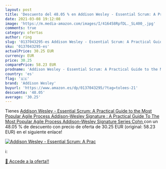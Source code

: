```yaml
---
layout: post
title: 'Descuento del 48.05 % en Addison Wesley - Essential Scrum: A Prac'
date: 2021-03-08 19:12:08
image: 'https://m.media-amazon.com/images/I/416458RpfDL._SL400_.jpg'
comments: true
category: ofertas
author: ring
slug: '0137043295-es Addison Wesley - Essential Scrum: A Practical Guide to the...'
sku: '0137043295-es'
actualPrice: 30.25 EUR
currency: EUR
price: 30.25
comparePrice: 58.23 EUR
prodname: 'Addison Wesley - Essential Scrum: A Practical Guide to the Most Popular Agile Process  Addison-Wesley Signature : A Practical Guide To The Most Popular Agile Process  Addison-Wesley Signature Series  Cohn  '
country: 'es'
flag: '🇪🇸'
brand: 'Addison Wesley'
buyurl: 'https://www.amazon.es/dp/0137043295/?tag=tolees-21'
descuento: '48.05'
average: '30.25'
---
```


Tienes [Addison Wesley - Essential Scrum: A Practical Guide to the Most Popular Agile Process  Addison-Wesley Signature : A Practical Guide To The Most Popular Agile Process  Addison-Wesley Signature Series  Cohn  ](https://www.amazon.es/dp/0137043295/?tag=tolees-21) con un 48.05 % de descuento con precio de oferta de 30.25 EUR (original: 58.23 EUR) en el siguiente enlace!

[![Addison Wesley - Essential Scrum: A Prac](https://m.media-amazon.com/images/I/416458RpfDL._SL400_.jpg)](https://www.amazon.es/dp/0137043295/?tag=tolees-21)

ℹ️:


[🛒 Accede a la oferta!!](https://www.amazon.es/dp/0137043295/?tag=tolees-21)
